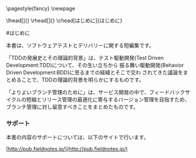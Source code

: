 \pagestyle{fancy}
\newpage

\lhead[]{}
\rhead[]{}
\chead[はじめに]{はじめに}

#はじめに

本書は、ソフトウェアテストとデリバリーに関する短編集です。

「TDDの発展史とその理論的背景」は、テスト駆動開発(Test Driven Development:TDD)について、その生い立ちから
振る舞い駆動開発(Behavior Driven Development:BDD)に至るまでの経緯とそこで交わ
されてきた議論をまとめることで、TDDの理論的背景を明らかにするものです。

「よりよいブランチ管理のために」は、サービス開発の中で、フィードバックサイクルの短縮とリリース管理の最適化に寄与するバージョン管理を目指すため、ブランチ管理に対し留意すべきことをまとめたものです。

### サポート

本書の内容のサポートについては、以下のサイトで行います。

[http://pub.fieldnotes.jp/](http://pub.fieldnotes.jp/)